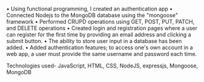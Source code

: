 •	Using functional programming, I created an authentication app
•	Connected Nodejs to the MongoDB database using the "mongoose" framework
•	Performed CRUPD operations using GET, POST, PUT, PATCH, and DELETE operations
•	Created login and registration pages where a user can register for the first time by providing an email address and clicking a submit button.
•	The ability to store user input in a database has been added.
•	Added authentication features; to access one's own account in a web app, a user must provide the same username and password each time.

Technologies used- JavaScript, HTML, CSS, NodeJS, expressjs, Mongoose, MongoDB

